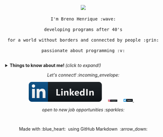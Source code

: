 <p align="center">
  <img src="https://media.giphy.com/media/MeJgB3yMMwIaHmKD4z/giphy.gif" width="30%">
  <br><br>
  <samp>
    I'm Breno Henrique :wave:
    <br><br>
    developing programs after 40's
    <br><br>
    for a world without borders and connected by people :grin:
    <br><br>
    passionate about programming :v:
  </samp>
</p>
<br>

<details>
  <summary> <b> Things to know about me! </b> <i>(click to expand!)</i> </summary>
  
  <br>
  
  [![Github Stats By Anurag](https://github-readme-stats.vercel.app/api?username=bhclira&show_icons=true&title_color=fff&icon_color=79ff97&text_color=9f9f9f&bg_color=151515)](https://github.com/anuraghazra/github-readme-stats)

---
  
### - Languages and Tools...

<p align="center">

  <!-- For more icons please follow  https://github.com/MikeCodesDotNET/ColoredBadges -->

  <img src="https://github.com/bhclira/bhclira/blob/main/python.png?raw=true" alt="python" style="vertical-align:top; margin:4px">
  
  <img src="https://github.com/bhclira/bhclira/blob/main/js.png?raw=true" alt="js" style="vertical-align:top; margin:4px">
  <img src="https://github.com/bhclira/bhclira/blob/main/java.png?raw=true" alt="java" style="vertical-align:top; margin:4px">
  
  
  <img src="https://raw.githubusercontent.com/bhclira/bhclira/d98e9b96e39e2f9206bae3c26b826e9e2556ec9e/visualstudio_code.svg" alt="vscode" style="vertical-align:top; margin:4px">
  
  

---

  </p>

### - I'm currently...

- Improving my Python, and GIT skills.
- Learning to develop back-end-apps.
- Learning Django and MongoDB.
- Adding databases to my skill set.
- Like to study IA content

---

</details>

<p align="center"> 
  <i> Let's connect! :incoming_envelope: </i>
</p>

<p align="center">
  <a href="https://www.linkedin.com/in/breno-henrique-castro-lira-5637aa214/"><img src="https://raw.githubusercontent.com/bhclira/bhclira/c6dc405b0855f6a5bd20b76024de7bf8a95de5c4/linkedin.svg" alt="LinkedIn"></a> &nbsp; &nbsp;
  <a href="https://www.instagram.com/brenoman"><img src="https://github.com/bhclira/bhclira/blob/main/instagram.svg" width="30px" alt="Instagram"></a> &nbsp; &nbsp;
  <a href="https://twitter.com/Brenoman1"><img src="https://raw.githubusercontent.com/bhclira/bhclira/c6dc405b0855f6a5bd20b76024de7bf8a95de5c4/twitter.svg" width="30px" alt="Twitter">     </a> &nbsp; &nbsp;
</p>

<p align="center">
  <i> open to new job opportunities :sparkles: </i>
</p>

<br>

<p align="center">
  Made with :blue_heart: &nbsp;using GitHub Markdown &nbsp;:arrow_down:
</p>

